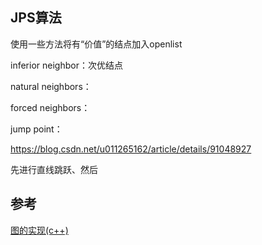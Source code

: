 ## JPS算法

使用一些方法将有“价值”的结点加入openlist

inferior neighbor：次优结点

natural neighbors：

forced neighbors：

jump point：

https://blog.csdn.net/u011265162/article/details/91048927

先进行直线跳跃、然后



## 参考

[图的实现(c++)](https://blog.csdn.net/y1054765649/article/details/88763699)